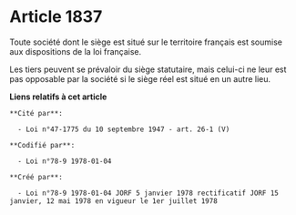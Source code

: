 # Article 1837

Toute société dont le siège est situé sur le territoire français est soumise aux dispositions de la loi française.

Les tiers peuvent se prévaloir du siège statutaire, mais celui-ci ne leur est pas opposable par la société si le siège réel
est situé en un autre lieu.

**Liens relatifs à cet article**

	**Cité par**:

	  - Loi n°47-1775 du 10 septembre 1947 - art. 26-1 (V)

	**Codifié par**:

	  - Loi n°78-9 1978-01-04

	**Créé par**:

	  - Loi n°78-9 1978-01-04 JORF 5 janvier 1978 rectificatif JORF 15 janvier, 12 mai 1978 en vigueur le 1er juillet 1978
